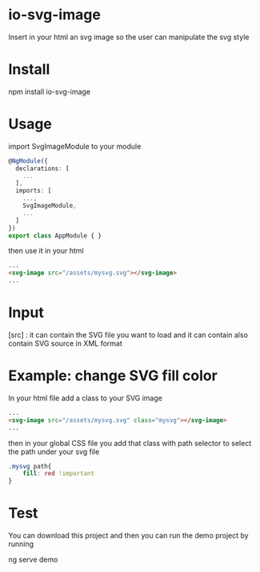 # io-svg-image

Insert in your html an svg image so the user can manipulate the svg style

# Install

npm install io-svg-image

# Usage

import SvgImageModule to your module

```typescript
@NgModule({
  declarations: [
    ...
  ],
  imports: [
    ...,
    SvgImageModule,
    ...
  ]
})
export class AppModule { }
```

then use it in your html
```html
...
<svg-image src="/assets/mysvg.svg"></svg-image>
...
```

# Input
[src] : it can contain the SVG file you want to load and it can contain also contain SVG source in XML format

# Example: change SVG fill color
In your html file add a class to your SVG image

```html
...
<svg-image src="/assets/mysvg.svg" class="mysvg"></svg-image>
...
```

then in your global CSS file you add that class with path selector to select the path under your svg file

```css
.mysvg path{
    fill: red !important
}
```


# Test
You can download this project and then you can run the demo project by running

ng serve demo

